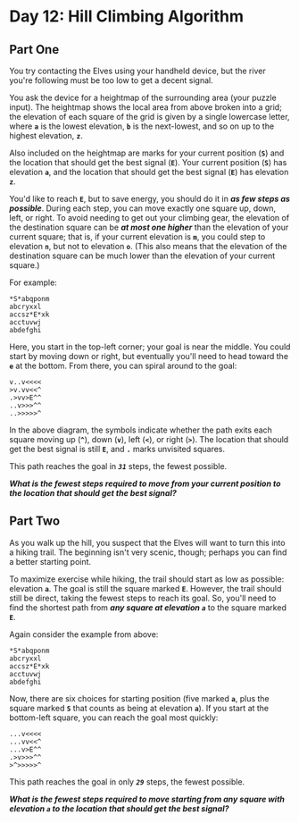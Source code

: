 # Day 12: Hill Climbing Algorithm

## Part One

You try contacting the Elves using your handheld device, but the river you're following must be too low to get a decent signal.

You ask the device for a heightmap of the surrounding area (your puzzle input). The heightmap shows the local area from above broken into a grid; the elevation of each square of the grid is given by a single lowercase letter, where **`a`** is the lowest elevation, **`b`** is the next-lowest, and so on up to the highest elevation, **`z`**.

Also included on the heightmap are marks for your current position (**`S`**) and the location that should get the best signal (**`E`**). Your current position (**`S`**) has elevation **`a`**, and the location that should get the best signal (**`E`**) has elevation **`z`**.

You'd like to reach **`E`**, but to save energy, you should do it in **_as few steps as possible_**. During each step, you can move exactly one square up, down, left, or right. To avoid needing to get out your climbing gear, the elevation of the destination square can be **_at most one higher_** than the elevation of your current square; that is, if your current elevation is **`m`**, you could step to elevation **`n`**, but not to elevation **`o`**. (This also means that the elevation of the destination square can be much lower than the elevation of your current square.)

For example:

```
*S*abqponm
abcryxxl
accsz*E*xk
acctuvwj
abdefghi

```

Here, you start in the top-left corner; your goal is near the middle. You could start by moving down or right, but eventually you'll need to head toward the **`e`** at the bottom. From there, you can spiral around to the goal:

```
v..v<<<<
>v.vv<<^
.>vv>E^^
..v>>>^^
..>>>>>^

```

In the above diagram, the symbols indicate whether the path exits each square moving up (**`^`**), down (**`v`**), left (**`<`**), or right (**`>`**). The location that should get the best signal is still **`E`**, and **`.`** marks unvisited squares.

This path reaches the goal in **_`31`_** steps, the fewest possible.

**_What is the fewest steps required to move from your current position to the location that should get the best signal?_**

## Part Two

As you walk up the hill, you suspect that the Elves will want to turn this into a hiking trail. The beginning isn't very scenic, though; perhaps you can find a better starting point.

To maximize exercise while hiking, the trail should start as low as possible: elevation **`a`**. The goal is still the square marked **`E`**. However, the trail should still be direct, taking the fewest steps to reach its goal. So, you'll need to find the shortest path from **_any square at elevation `a`_** to the square marked **`E`**.

Again consider the example from above:

```
*S*abqponm
abcryxxl
accsz*E*xk
acctuvwj
abdefghi

```

Now, there are six choices for starting position (five marked **`a`**, plus the square marked **`S`** that counts as being at elevation **`a`**). If you start at the bottom-left square, you can reach the goal most quickly:

```
...v<<<<
...vv<<^
...v>E^^
.>v>>>^^
>^>>>>>^

```

This path reaches the goal in only **_`29`_** steps, the fewest possible.

**_What is the fewest steps required to move starting from any square with elevation `a` to the location that should get the best signal?_**

